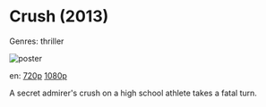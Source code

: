 # Crush (2013)

Genres: thriller

![poster](http://image.tmdb.org/t/p/w500/WFpNTahufxHt6duGrpCyyikzUz.jpg)

en:
  [720p](magnet:?xt=urn:btih:3BC291A48D54DCC6D5AEC9F82429DFC824B395B4&tr=udp://glotorrents.pw:6969/announce&tr=udp://tracker.opentrackr.org:1337/announce&tr=udp://torrent.gresille.org:80/announce&tr=udp://tracker.openbittorrent.com:80&tr=udp://tracker.coppersurfer.tk:6969&tr=udp://tracker.leechers-paradise.org:6969&tr=udp://p4p.arenabg.ch:1337&tr=udp://tracker.internetwarriors.net:1337)
  [1080p](magnet:?xt=urn:btih:8DB93A46CE98A29C1DD74E390D934F4563CC9934&tr=udp://glotorrents.pw:6969/announce&tr=udp://tracker.opentrackr.org:1337/announce&tr=udp://torrent.gresille.org:80/announce&tr=udp://tracker.openbittorrent.com:80&tr=udp://tracker.coppersurfer.tk:6969&tr=udp://tracker.leechers-paradise.org:6969&tr=udp://p4p.arenabg.ch:1337&tr=udp://tracker.internetwarriors.net:1337)
  


A secret admirer's crush on a high school athlete takes a fatal turn.